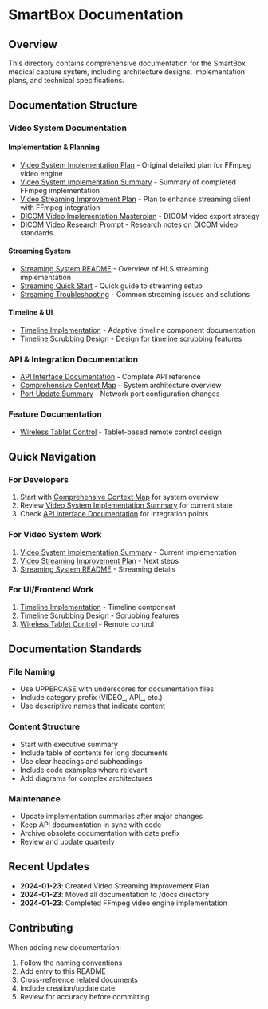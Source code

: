 # SmartBox Documentation

## Overview
This directory contains comprehensive documentation for the SmartBox medical capture system, including architecture designs, implementation plans, and technical specifications.

## Documentation Structure

### Video System Documentation

#### Implementation & Planning
- [Video System Implementation Plan](VIDEO_SYSTEM_IMPLEMENTATION_PLAN.md) - Original detailed plan for FFmpeg video engine
- [Video System Implementation Summary](VIDEO_SYSTEM_IMPLEMENTATION_SUMMARY.md) - Summary of completed FFmpeg implementation
- [Video Streaming Improvement Plan](VIDEO_STREAMING_IMPROVEMENT_PLAN.md) - Plan to enhance streaming client with FFmpeg integration
- [DICOM Video Implementation Masterplan](DICOM_VIDEO_IMPLEMENTATION_MASTERPLAN.md) - DICOM video export strategy
- [DICOM Video Research Prompt](DICOM_VIDEO_RESEARCH_PROMPT.md) - Research notes on DICOM video standards

#### Streaming System
- [Streaming System README](STREAMING_SYSTEM_README.md) - Overview of HLS streaming implementation
- [Streaming Quick Start](STREAMING_QUICK_START.md) - Quick guide to streaming setup
- [Streaming Troubleshooting](STREAMING_TROUBLESHOOTING.md) - Common streaming issues and solutions

#### Timeline & UI
- [Timeline Implementation](TIMELINE_IMPLEMENTATION.md) - Adaptive timeline component documentation
- [Timeline Scrubbing Design](TIMELINE_SCRUBBING_DESIGN.md) - Design for timeline scrubbing features

### API & Integration Documentation
- [API Interface Documentation](API_INTERFACE_DOCUMENTATION.md) - Complete API reference
- [Comprehensive Context Map](COMPREHENSIVE_CONTEXT_MAP.md) - System architecture overview
- [Port Update Summary](PORT_UPDATE_SUMMARY.md) - Network port configuration changes

### Feature Documentation
- [Wireless Tablet Control](WIRELESS_TABLET_CONTROL.md) - Tablet-based remote control design

## Quick Navigation

### For Developers
1. Start with [Comprehensive Context Map](COMPREHENSIVE_CONTEXT_MAP.md) for system overview
2. Review [Video System Implementation Summary](VIDEO_SYSTEM_IMPLEMENTATION_SUMMARY.md) for current state
3. Check [API Interface Documentation](API_INTERFACE_DOCUMENTATION.md) for integration points

### For Video System Work
1. [Video System Implementation Summary](VIDEO_SYSTEM_IMPLEMENTATION_SUMMARY.md) - Current implementation
2. [Video Streaming Improvement Plan](VIDEO_STREAMING_IMPROVEMENT_PLAN.md) - Next steps
3. [Streaming System README](STREAMING_SYSTEM_README.md) - Streaming details

### For UI/Frontend Work
1. [Timeline Implementation](TIMELINE_IMPLEMENTATION.md) - Timeline component
2. [Timeline Scrubbing Design](TIMELINE_SCRUBBING_DESIGN.md) - Scrubbing features
3. [Wireless Tablet Control](WIRELESS_TABLET_CONTROL.md) - Remote control

## Documentation Standards

### File Naming
- Use UPPERCASE with underscores for documentation files
- Include category prefix (VIDEO_, API_, etc.)
- Use descriptive names that indicate content

### Content Structure
- Start with executive summary
- Include table of contents for long documents
- Use clear headings and subheadings
- Include code examples where relevant
- Add diagrams for complex architectures

### Maintenance
- Update implementation summaries after major changes
- Keep API documentation in sync with code
- Archive obsolete documentation with date prefix
- Review and update quarterly

## Recent Updates

- **2024-01-23**: Created Video Streaming Improvement Plan
- **2024-01-23**: Moved all documentation to /docs directory
- **2024-01-23**: Completed FFmpeg video engine implementation

## Contributing

When adding new documentation:
1. Follow the naming conventions
2. Add entry to this README
3. Cross-reference related documents
4. Include creation/update date
5. Review for accuracy before committing